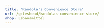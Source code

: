 ```yaml
---
title: "Kandola's Convenience Store"
url: /gateshead/kandolas-convenience-store/
shop: Lebensmittel
---
```

